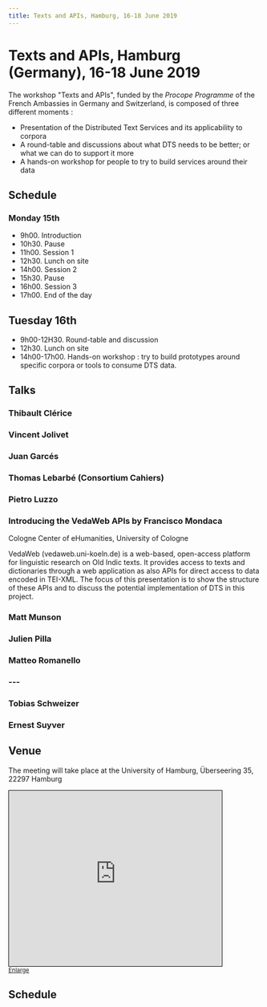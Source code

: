 ```yaml
---
title: Texts and APIs, Hamburg, 16-18 June 2019
---
```


# Texts and APIs, Hamburg (Germany), 16-18 June 2019

The workshop "Texts and APIs", funded by the *Procope Programme* of the French Ambassies in Germany and Switzerland, is composed of three different moments :

- Presentation of the Distributed Text Services and its applicability to corpora
- A round-table and discussions about what DTS needs to be better; or what we can do to support it more
- A hands-on workshop for people to try to build services around their data

## Schedule

### Monday 15th

- 9h00. Introduction
- 10h30. Pause
- 11h00. Session 1
- 12h30. Lunch on site
- 14h00. Session 2
- 15h30. Pause
- 16h00.  Session 3
- 17h00. End of the day

## Tuesday 16th

- 9h00-12H30. Round-table and discussion
- 12h30. Lunch on site
- 14h00-17h00. Hands-on workshop : try to build prototypes around specific corpora or tools to consume DTS data.

## Talks


### **Thibault Clérice**


### **Vincent Jolivet**


### **Juan Garcés**


### **Thomas Lebarbé** (Consortium Cahiers)


### **Pietro Luzzo**


### Introducing the VedaWeb APIs by **Francisco Mondaca**

Cologne Center of eHumanities, University of Cologne

VedaWeb (vedaweb.uni-koeln.de) is a web-based, open-access platform for linguistic research on Old Indic texts. It provides access to texts and dictionaries through a web application as also APIs for direct access to data encoded in TEI-XML. The focus of this presentation is to show the structure of these APIs and to discuss the potential implementation of DTS in this project.

### **Matt Munson**


### **Julien Pilla**


### **Matteo Romanello**


### **---**


### **Tobias Schweizer**


### **Ernest Suyver**


## Venue

The meeting will take place at the University of Hamburg, Überseering 35, 22297 Hamburg

<iframe width="425" height="350" frameborder="0" scrolling="no" marginheight="0" marginwidth="0" src="https://www.openstreetmap.org/export/embed.html?bbox=10.013759136199953%2C53.603201398405375%2C10.021977424621584%2C53.606581721396914&amp;layer=mapnik" style="border: 1px solid black"></iframe><br/><small><a href="https://www.openstreetmap.org/#map=17/53.60489/10.01787">Enlarge</a></small>

## Schedule
